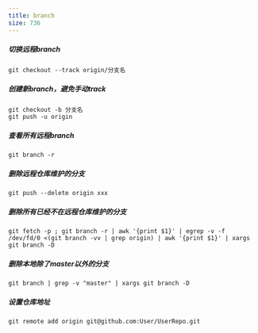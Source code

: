 ```yaml
---
title: branch
size: 736
---
```

##### 切换远程branch
```shell
git checkout --track origin/分支名
```
##### 创建新branch，避免手动track
```shell
git checkout -b 分支名
git push -u origin
```
##### 查看所有远程branch
```shell
git branch -r
```
##### 删除远程仓库维护的分支
```shell
git push --delete origin xxx
```
##### 删除所有已经不在远程仓库维护的分支
```shell
git fetch -p ; git branch -r | awk '{print $1}' | egrep -v -f /dev/fd/0 <(git branch -vv | grep origin) | awk '{print $1}' | xargs git branch -D
```
##### 删除本地除了master以外的分支
```shell
git branch | grep -v "master" | xargs git branch -D 
```
##### 设置仓库地址
```shell
git remote add origin git@github.com:User/UserRepo.git
```
